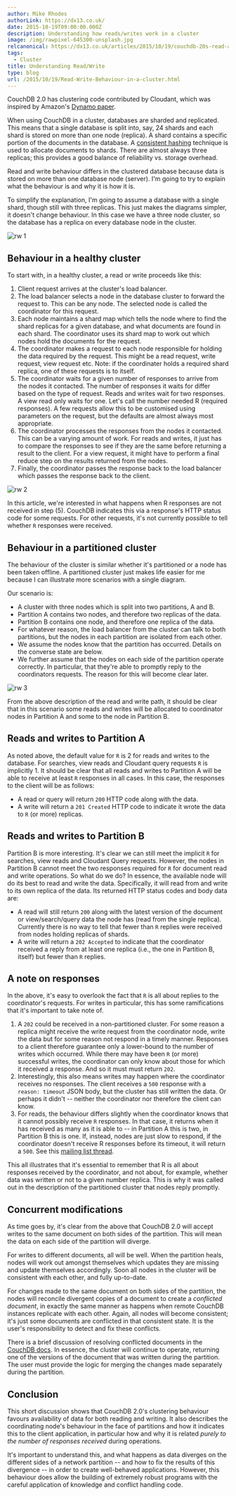 ```yaml
---
author: Mike Rhodes
authorLink: https://dx13.co.uk/
date: 2015-10-19T09:00:00.000Z
description: Understanding how reads/writes work in a cluster
image: /img/rawpixel-645300-unsplash.jpg
relcanonical: https://dx13.co.uk/articles/2015/10/19/couchdb-20s-read-and-write-behaviour-in-a-cluster.html
tags:
  - Cluster
title: Understanding Read/Write
type: blog
url: /2015/10/19/Read-Write-Behaviour-in-a-cluster.html
---
```



CouchDB 2.0 has clustering code contributed by Cloudant, which was inspired by Amazon's [Dynamo paper](http://www.allthingsdistributed.com/2007/10/amazons_dynamo.html).

When using CouchDB in a cluster, databases are sharded and replicated. This means that a single database is split into, say, 24 shards and each shard is stored on more than one node (replica). A shard contains a specific portion of the documents in the database. A [consistent hashing](https://en.wikipedia.org/wiki/Consistent_hashing) technique is used to allocate documents to shards. There are almost always three replicas; this provides a good balance of reliability vs. storage overhead.

Read and write behaviour differs in the clustered database because data is stored on more than one database node (server). I'm going to try to explain what the behaviour is and why it is how it is.

To simplify the explanation, I'm going to assume a database with a single shard, though still with three replicas. This just makes the diagrams simpler, it doesn't change behaviour. In this case we have a three node cluster, so the database has a replica on every database node in the cluster.

![rw 1](/img/rw1.jpg)

## Behaviour in a healthy cluster

To start with, in a healthy cluster, a read or write proceeds like this:

1. Client request arrives at the cluster's load balancer.
2. The load balancer selects a node in the database cluster to forward the request to. This can be any node. The selected node is called the coordinator for this request.
3. Each node maintains a shard map which tells the node where to find the shard replicas for a given database, and what documents are found in each shard. The coordinator uses its shard map to work out which nodes hold the documents for the request.
4. The coordinator makes a request to each node responsible for holding the data required by the request. This might be a read request, write request, view request etc. Note: if the coordinater holds a required shard replica, one of these requests is to itself.
5. The coordinator waits for a given number of responses to arrive from the nodes it contacted. The number of responses it waits for differ based on the type of request. Reads and writes wait for two responses. A view read only waits for one. Let's call the number needed R (required responses). A few requests allow this to be customised using parameters on the request, but the defaults are almost always most appropriate.
6. The coordinator processes the responses from the nodes it contacted. This can be a varying amount of work. For reads and writes, it just has to compare the responses to see if they are the same before returning a result to the client. For a view request, it might have to perform a final reduce step on the results returned from the nodes.
7. Finally, the coordinator passes the response back to the load balancer which passes the response back to the client.

![rw 2](/img/rw2.jpg)

In this article, we're interested in what happens when R responses are not received in step (5). CouchDB indicates this via a response's HTTP status code for some requests. For other requests, it's not currently possible to tell whether `R` responses were received.

## Behaviour in a partitioned cluster

The behaviour of the cluster is similar whether it's partitioned or a node has been taken offline. A partitioned cluster just makes life easier for me because I can illustrate more scenarios with a single diagram.

Our scenario is:

- A cluster with three nodes which is split into two partitions, A and B.
- Partition A contains two nodes, and therefore two replicas of the data.
- Partition B contains one node, and therefore one replica of the data.
- For whatever reason, the load balancer from the cluster can talk to both partitions, but the nodes in each partition are isolated from each other.
- We assume the nodes know that the partition has occurred. Details on the converse state are below.
- We further assume that the nodes on each side of the partition operate correctly. In particular, that they're able to promptly reply to the coordinators requests. The reason for this will become clear later.

![rw 3](/img/rw3.jpg)

From the above description of the read and write path, it should be clear that in this scenario some reads and writes will be allocated to coordinator nodes in Partition A and some to the node in Partition B.

## Reads and writes to Partition A

As noted above, the default value for `R` is 2 for reads and writes to the database. For searches, view reads and Cloudant query requests `R` is implicitly 1. It should be clear that all reads and writes to Partition A will be able to receive at least `R` responses in all cases. In this case, the responses to the client will be as follows:

- A read or query will return `200` HTTP code along with the data.
- A write will return a `201 Created` HTTP code to indicate it wrote the data to `R` (or more) replicas.

## Reads and writes to Partition B

Partition B is more interesting. It's clear we can still meet the implicit `R` for searches, view reads and Cloudant Query requests. However, the nodes in Partition B cannot meet the two responses required for `R` for document read and write operations. So what do we do? In essence, the available node will do its best to read and write the data. Specifically, it will read from and write to its own replica of the data. Its returned HTTP status codes and body data are:

- A read will still return `200` along with the latest version of the document or view/search/query data the node has (read from the single replica). Currently there is no way to tell that fewer than `R` replies were received from nodes holding replicas of shards.
- A write will return a `202 Accepted` to indicate that the coordinator received a reply from at least one replica (i.e., the one in Partition B, itself) but fewer than `R` replies.

## A note on responses

In the above, it's easy to overlook the fact that `R` is all about replies to the coordinator's requests. For writes in particular, this has some ramifications that it's important to take note of.

1. A `202` could be received in a non-partitioned cluster. For some reason a replica might receive the write request from the coordinator node, write the data but for some reason not respond in a timely manner. Responses to a client therefore guarantee only a lower-bound to the number of writes which occurred. While there may have been `R` (or more) successful writes, the coordinator can only know about those for which it received a response. And so it must must return `202`.
2. Interestingly, this also means writes may happen where the coordinator receives no responses. The client receives a `500` response with a `reason: timeout` JSON body, but the cluster has still written the data. Or perhaps it didn't -- neither the coordinator nor therefore the client can know.
3. For reads, the behaviour differs slightly when the coordinator knows that it cannot possibly receive `R` responses. In that case, it returns when it has received as many as it is able to -- in Partition A this is two, in Partition B this is one. If, instead, nodes are just slow to respond, if the coordinator doesn't receive R responses before its timeout, it will return a `500`. See this [mailing list thread](https://mail-archives.apache.org/mod_mbox/couchdb-dev/201510.mbox/%3CCAJ1bcfFO1H+e-j=fmo0DAAjKmHnwnB6pKfg7UhH5wK0UxhhgPw@mail.gmail.com%3E).

This all illustrates that it's essential to remember that R is all about responses received by the coordinator, and not about, for example, whether data was written or not to a given number replica. This is why it was called out in the description of the partitioned cluster that nodes reply promptly.

## Concurrent modifications

As time goes by, it's clear from the above that CouchDB 2.0 will accept writes to the same document on both sides of the partition. This will mean the data on each side of the partition will diverge.

For writes to different documents, all will be well. When the partition heals, nodes will work out amongst themselves which updates they are missing and update themselves accordingly. Soon all nodes in the cluster will be consistent with each other, and fully up-to-date.

For changes made to the same document on both sides of the partition, the nodes will reconcile divergent copies of a document to create a *conflicted document*, in exactly the same manner as happens when remote CouchDB instances replicate with each other. Again, all nodes will become consistent; it's just some documents are conflicted in that consistent state. It is the user's responsibility to detect and fix these conflicts.

There is a brief discussion of resolving conflicted documents in the [CouchDB docs](http://docs.couchdb.org/en/1.6.1/replication/conflicts.html#working-with-conflicting-documents). In essence, the cluster will continue to operate, returning one of the versions of the document that was written during the partition. The user must provide the logic for merging the changes made separately during the partition.

## Conclusion

This short discussion shows that CouchDB 2.0's clustering behaviour favours availability of data for both reading and writing. It also describes the coordinating node's behaviour in the face of partitions and how it indicates this to the client application, in particular how and why it is related *purely to the number of responses received* during operations.

It's important to understand this, and what happens as data diverges on the different sides of a network partition -- and how to fix the results of this divergence -- in order to create well-behaved applications. However, this behaviour does allow the building of extremely robust programs with the careful application of knowledge and conflict handling code.